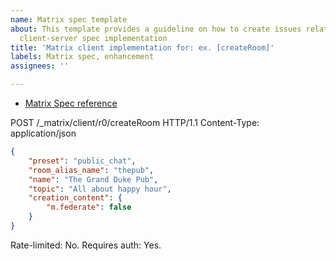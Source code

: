 ```yaml
---
name: Matrix spec template
about: This template provides a guideline on how to create issues related to matrix
  client-server spec implementation
title: 'Matrix client implementation for: ex. [createRoom]'
labels: Matrix spec, enhancement
assignees: ''

---
```


-  [Matrix Spec reference](https://matrix.org/docs/spec/client_server/r0.6.1#post-matrix-client-r0-createroom)

POST /_matrix/client/r0/createRoom  HTTP/1.1
Content-Type: application/json

```json
{
    "preset": "public_chat",
    "room_alias_name": "thepub",
    "name": "The Grand Duke Pub",
    "topic": "All about happy hour",
    "creation_content": {
        "m.federate": false
    }
}
```

Rate-limited:	No.
Requires auth:	Yes.
